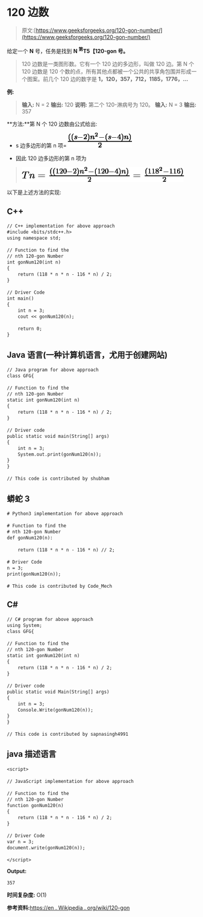 # 120 边数

> 原文:[https://www.geeksforgeeks.org/120-gon-number/](https://www.geeksforgeeks.org/120-gon-number/)

给定一个 **N** 号，任务是找到 **N <sup>第</sup>T5【120-gon 号。** 

> 120 边数是一类图形数。它有一个 120 边的多边形，叫做 120 边。第 N 个 120 边数是 120 个数的点，所有其他点都被一个公共的共享角包围并形成一个图案。前几个 120 边的数字是 **1，120，357，712，1185，1776，…**

**例:**

> **输入:** N = 2
> **输出:** 120
> **说明:**
> 第二个 120-淋病号为 120。
> **输入:** N = 3
> **输出:** 357

**方法:**第 N 个 120 边数由公式给出:

*   s 边多边形的第 n 项= ![\frac{((s-2)n^2 - (s-4)n)}{2}   ](img/e1b7be7ec1f82453b47cd0c23edff33f.png "Rendered by QuickLaTeX.com")

*   因此 120 边多边形的第 n 项为

> ![Tn =\frac{((120-2)n^2 - (120-4)n)}{2} =\frac{(118^2 - 116)}{2} ](img/436e174dc8f4ba0ed6f502ac1f42fee0.png "Rendered by QuickLaTeX.com")

以下是上述方法的实现:

## C++

```
// C++ implementation for above approach
#include <bits/stdc++.h>
using namespace std;

// Function to find the 
// nth 120-gon Number
int gonNum120(int n)
{
    return (118 * n * n - 116 * n) / 2;
}

// Driver Code
int main()
{
    int n = 3;
    cout << gonNum120(n);

    return 0;
}
```

## Java 语言(一种计算机语言，尤用于创建网站)

```
// Java program for above approach
class GFG{

// Function to find the
// nth 120-gon Number
static int gonNum120(int n)
{
    return (118 * n * n - 116 * n) / 2;
}

// Driver code
public static void main(String[] args)
{
    int n = 3;
    System.out.print(gonNum120(n));
}
}

// This code is contributed by shubham
```

## 蟒蛇 3

```
# Python3 implementation for above approach

# Function to find the
# nth 120-gon Number
def gonNum120(n):

    return (118 * n * n - 116 * n) // 2;

# Driver Code
n = 3;
print(gonNum120(n));

# This code is contributed by Code_Mech
```

## C#

```
// C# program for above approach
using System;
class GFG{

// Function to find the
// nth 120-gon Number
static int gonNum120(int n)
{
    return (118 * n * n - 116 * n) / 2;
}

// Driver code
public static void Main(String[] args)
{
    int n = 3;
    Console.Write(gonNum120(n));
}
}

// This code is contributed by sapnasingh4991
```

## java 描述语言

```
<script>

// JavaScript implementation for above approach

// Function to find the 
// nth 120-gon Number
function gonNum120(n)
{
    return (118 * n * n - 116 * n) / 2;
}

// Driver Code
var n = 3;
document.write(gonNum120(n));

</script>
```

**Output:** 

```
357
```

**时间复杂度:** O(1)

**参考资料:**[https://en . Wikipedia . org/wiki/120-gon](https://en.wikipedia.org/wiki/120-gon)